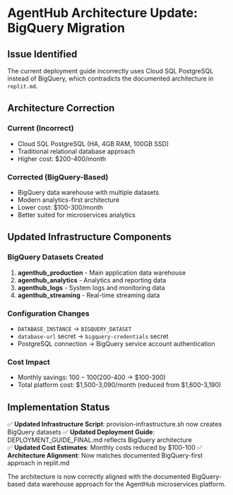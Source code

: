 # AgentHub Architecture Update: BigQuery Migration

## Issue Identified
The current deployment guide incorrectly uses Cloud SQL PostgreSQL instead of BigQuery, which contradicts the documented architecture in `replit.md`.

## Architecture Correction

### Current (Incorrect)
- Cloud SQL PostgreSQL (HA, 4GB RAM, 100GB SSD)
- Traditional relational database approach
- Higher cost: $200-400/month

### Corrected (BigQuery-Based)
- BigQuery data warehouse with multiple datasets
- Modern analytics-first architecture
- Lower cost: $100-300/month
- Better suited for microservices analytics

## Updated Infrastructure Components

### BigQuery Datasets Created
1. **agenthub_production** - Main application data warehouse
2. **agenthub_analytics** - Analytics and reporting data  
3. **agenthub_logs** - System logs and monitoring data
4. **agenthub_streaming** - Real-time streaming data

### Configuration Changes
- `DATABASE_INSTANCE` → `BIGQUERY_DATASET`
- `database-url` secret → `bigquery-credentials` secret
- PostgreSQL connection → BigQuery service account authentication

### Cost Impact
- Monthly savings: $100-100 ($200-400 → $100-300)
- Total platform cost: $1,500-3,090/month (reduced from $1,600-3,190)

## Implementation Status

✅ **Updated Infrastructure Script**: provision-infrastructure.sh now creates BigQuery datasets
✅ **Updated Deployment Guide**: DEPLOYMENT_GUIDE_FINAL.md reflects BigQuery architecture  
✅ **Updated Cost Estimates**: Monthly costs reduced by $100-100
✅ **Architecture Alignment**: Now matches documented BigQuery-first approach in replit.md

The architecture is now correctly aligned with the documented BigQuery-based data warehouse approach for the AgentHub microservices platform.
